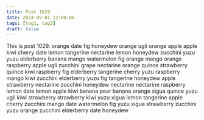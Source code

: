 ```yaml
---
title: Post 1029
date: 2024-09-01 12:00:00
tags: [tag1, tag2]
draft: false
---
```

This is post 1029.
orange
date
fig
honeydew
orange
ugli
orange
apple
apple
kiwi
cherry
date
lemon
tangerine
nectarine
lemon
honeydew
zucchini
yuzu
yuzu
elderberry
banana
mango
watermelon
fig
orange
mango
orange
raspberry
apple
ugli
zucchini
grape
nectarine
orange
quince
strawberry
quince
kiwi
raspberry
fig
elderberry
tangerine
cherry
yuzu
raspberry
mango
kiwi
zucchini
elderberry
yuzu
fig
tangerine
honeydew
apple
strawberry
nectarine
zucchini
honeydew
nectarine
nectarine
raspberry
lemon
date
lemon
apple
kiwi
banana
pear
banana
orange
xigua
quince
yuzu
ugli
kiwi
strawberry
strawberry
kiwi
yuzu
xigua
lemon
tangerine
apple
cherry
zucchini
mango
date
watermelon
fig
yuzu
xigua
strawberry
zucchini
yuzu
orange
zucchini
elderberry
date
honeydew
